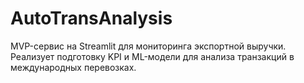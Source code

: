 # AutoTransAnalysis
MVP-сервис на Streamlit для мониторинга экспортной выручки. Реализует подготовку KPI и ML-модели для анализа транзакций в международных перевозках.
